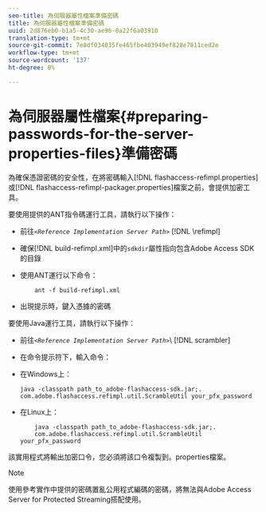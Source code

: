 ```yaml
---
seo-title: 為伺服器屬性檔案準備密碼
title: 為伺服器屬性檔案準備密碼
uuid: 2d876eb0-b1a5-4c30-ae96-0a22f6a03910
translation-type: tm+mt
source-git-commit: 7e8df034035fe465fbe403949ef828e7811ced2e
workflow-type: tm+mt
source-wordcount: '137'
ht-degree: 0%

---
```



# 為伺服器屬性檔案{#preparing-passwords-for-the-server-properties-files}準備密碼

為確保憑證密碼的安全性，在將密碼輸入[!DNL flashaccess-refimpl.properties]或[!DNL flashaccess-refimpl-packager.properties]檔案之前，會提供加密工具。

要使用提供的ANT指令碼運行工具，請執行以下操作：

* 前往&#x200B;*`<Reference Implementation Server Path>`* [!DNL \refimpl]

* 確保[!DNL build-refimpl.xml]中的`sdkdir`屬性指向包含Adobe Access SDK的目錄
* 使用ANT運行以下命令：

   ```
       ant -f build-refimpl.xml
   ```

* 出現提示時，鍵入憑據的密碼

要使用Java運行工具，請執行以下操作：

* 前往&#x200B;*`<Reference Implementation Server Path>`*\ [!DNL scrambler]

* 在命令提示符下，輸入命令：

* 在Windows上：

   ```
   java -classpath path_to_adobe-flashaccess-sdk.jar;.  
   com.adobe.flashaccess.refimpl.util.ScrambleUtil your_pfx_password
   ```

* 在Linux上：

   ```
       java -classpath path_to_adobe-flashaccess-sdk.jar;.  
       com.adobe.flashaccess.refimpl.util.ScrambleUtil your_pfx_password
   ```

該實用程式將輸出加密口令，您必須將該口令複製到。properties檔案。

>[!NOTE]
>
>使用參考實作中提供的密碼置亂公用程式編碼的密碼，將無法與Adobe Access Server for Protected Streaming搭配使用。
